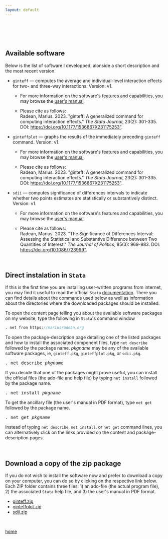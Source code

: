 ```yaml
---
layout: default
---
```


# &nbsp;
  
## Available software

Below is the list of software I developped, alonside a short description and the most recent version.

- ```ginteff``` &mdash; computes the average and individual-level interaction effects for two- and three-way interactions. Version: v1.

  - For more information on the software's features and capabilities, you may browse the <a href="./downloads/ginteff_manual.pdf">user's manual</a>.

  - Please cite as follows:  
  Radean, Marius. 2023. "ginteff: A generalized command for computing interaction effects." *The Stata Journal*, 23(2): 301-335. DOI: <https://doi.org/10.1177/1536867X231175253">.
  
- ```ginteffplot``` &mdash; graphs the results of the immediately preceding ```ginteff``` command. Version: v1.

  - For more information on the software's features and capabilities, you may browse the <a href="./downloads/ginteffplot_manual.pdf">user's manual</a>.

  - Please cite as follows:  
  Radean, Marius. 2023. "ginteff: A generalized command for computing interaction effects." *The Stata Journal*, 23(2): 301-335. DOI: <https://doi.org/10.1177/1536867X231175253">.
  
- ```sdii``` &mdash; computes significance of differences intervals to indicate whether two points estimates are statistically or substantively distinct. Version: v1.

  - For more information on the software's features and capabilities, you may browse the <a href="./downloads/sdii_manual.pdf">user's manual</a>.

  - Please cite as follows:  
  Radean, Marius. 2023. "The Significance of Differences Interval: Assessing the Statistical and Substantive Difference between Two Quantities of Interest." *The Journal of Politics*, 85(3): 969-983. DOI: <https://doi.org/10.1086/723999">.

<br/>

## Direct instalation in ```Stata```

If this is the first time you are installing user-written programs from internet, you may find it useful to read the official ```Stata``` <a href="https://www.stata.com/manuals/rnet.pdf">documentation</a>. There you can find details about the commands used below as well as information about the directories where the downloaded packages should be installed.

To open the content page telling you about the available software packages on my website, type the following in ```Stata```'s command window 

```stata
. net from https://mariusradean.org
```

To open the package-description page detailing one of the listed packages and how to install the associated component files, type ```net describe``` followed by the package name. _pkgname_ may be any of the available software packages, ie, ```ginteff.pkg```, ```ginteffplot.pkg```, or ```sdii.pkg```.

<pre>
. net describe <i>pkgname</i>
</pre>

If you decide that one of the packages might prove useful, you can install the official files (the ado-file and help file) by typing ```net install``` followed by the package name.

<pre>
. net install <i>pkgname</i>
</pre>

To get the ancillary file (the user's manual in PDF format), type ```net get``` followed by the package name.

<pre>
. net get <i>pkgname</i>
</pre>

Instead of typing ```net describe```, ```net install```, or ```net get``` command lines, you can alternatively click on the links provided on the content and package-description pages.

<br/>

## Download a copy of the zip package

If you do not wish to install the software now and prefer to download a copy on your computer, you can do so by clicking on the respective link below. Each ZIP folder contains three files: 1) an ado-file (the actual program file), 2) the associated ```Stata``` help file, and 3) the user's manual in PDF format.

* [ginteff.zip][1]
* [ginteffplot.zip][2]
* [sdii.zip][3]

[1]:./downloads/ginteff.zip
[2]:./downloads/ginteffplot.zip
[3]:./downloads/sdii.zip

<br/>

[home](./)
